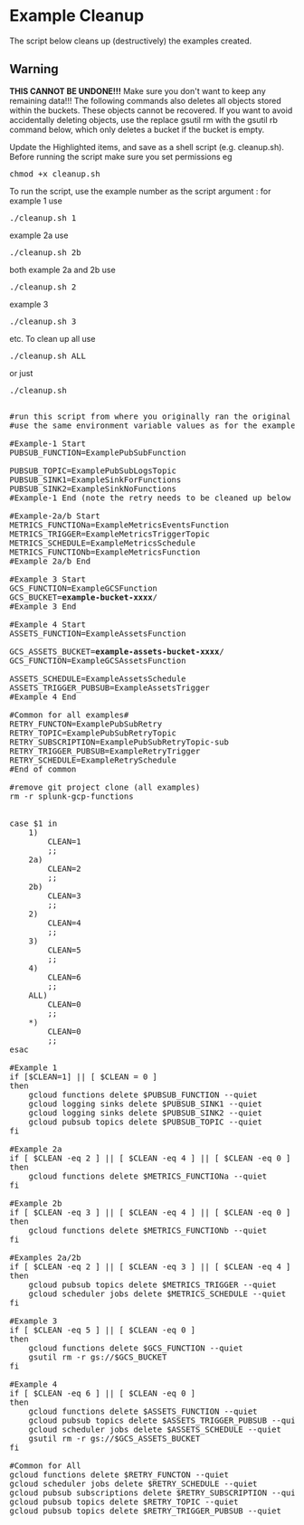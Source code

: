 # Example Cleanup

The script below cleans up (destructively) the examples created. 

## Warning
**THIS CANNOT BE UNDONE!!!** 
Make sure you don't want to keep any remaining data!!!
The following commands also deletes all objects stored within the buckets. These objects cannot be recovered. If you want to avoid accidentally deleting objects, use the replace gsutil rm with the gsutil rb command below, which only deletes a bucket if the bucket is empty.


Update the Highlighted items, and save as a shell script (e.g. cleanup.sh). 
Before running the script make sure you set permissions eg <pre>chmod +x cleanup.sh</pre> 
To run the script, use the example number as the script argument :
for example 1 use <pre>./cleanup.sh 1 </pre> 
example 2a use <pre>./cleanup.sh 2b</pre> 
both example 2a and 2b use <pre>./cleanup.sh 2</pre> 
example 3 <pre>./cleanup.sh 3</pre> etc. 
To clean up all use <pre>./cleanup.sh ALL</pre> or just <pre>./cleanup.sh</pre> 


<pre>

#run this script from where you originally ran the original examples from
#use the same environment variable values as for the example builds

#Example-1 Start
PUBSUB_FUNCTION=ExamplePubSubFunction

PUBSUB_TOPIC=ExamplePubSubLogsTopic
PUBSUB_SINK1=ExampleSinkForFunctions
PUBSUB_SINK2=ExampleSinkNoFunctions
#Example-1 End (note the retry needs to be cleaned up below also)

#Example-2a/b Start
METRICS_FUNCTIONa=ExampleMetricsEventsFunction
METRICS_TRIGGER=ExampleMetricsTriggerTopic
METRICS_SCHEDULE=ExampleMetricsSchedule
METRICS_FUNCTIONb=ExampleMetricsFunction
#Example 2a/b End

#Example 3 Start
GCS_FUNCTION=ExampleGCSFunction
GCS_BUCKET=<strong>example-bucket-xxxx</strong>/
#Example 3 End

#Example 4 Start
ASSETS_FUNCTION=ExampleAssetsFunction

GCS_ASSETS_BUCKET=<strong>example-assets-bucket-xxxx</strong>/
GCS_FUNCTION=ExampleGCSAssetsFunction

ASSETS_SCHEDULE=ExampleAssetsSchedule
ASSETS_TRIGGER_PUBSUB=ExampleAssetsTrigger
#Example 4 End

#Common for all examples#
RETRY_FUNCTON=ExamplePubSubRetry
RETRY_TOPIC=ExamplePubSubRetryTopic
RETRY_SUBSCRIPTION=ExamplePubSubRetryTopic-sub
RETRY_TRIGGER_PUBSUB=ExampleRetryTrigger
RETRY_SCHEDULE=ExampleRetrySchedule
#End of common

#remove git project clone (all examples)
rm -r splunk-gcp-functions


case $1 in
	1) 
		CLEAN=1
		;;
	2a)
    	CLEAN=2
    	;;
    2b)
    	CLEAN=3
    	;;
    2)
    	CLEAN=4
    	;;
    3)
    	CLEAN=5
    	;;
    4)
    	CLEAN=6
    	;;
    ALL)
    	CLEAN=0
    	;;
    *)
    	CLEAN=0
    	;;
esac

#Example 1
if [$CLEAN=1] || [ $CLEAN = 0 ]
then
	gcloud functions delete $PUBSUB_FUNCTION --quiet
	gcloud logging sinks delete $PUBSUB_SINK1 --quiet
	gcloud logging sinks delete $PUBSUB_SINK2 --quiet
	gcloud pubsub topics delete $PUBSUB_TOPIC --quiet
fi

#Example 2a
if [ $CLEAN -eq 2 ] || [ $CLEAN -eq 4 ] || [ $CLEAN -eq 0 ]
then
	gcloud functions delete $METRICS_FUNCTIONa --quiet
fi

#Example 2b
if [ $CLEAN -eq 3 ] || [ $CLEAN -eq 4 ] || [ $CLEAN -eq 0 ]
then
	gcloud functions delete $METRICS_FUNCTIONb --quiet
fi

#Examples 2a/2b
if [ $CLEAN -eq 2 ] || [ $CLEAN -eq 3 ] || [ $CLEAN -eq 4 ] || [ $CLEAN -eq 0 ]
then
	gcloud pubsub topics delete $METRICS_TRIGGER --quiet
	gcloud scheduler jobs delete $METRICS_SCHEDULE --quiet
fi

#Example 3
if [ $CLEAN -eq 5 ] || [ $CLEAN -eq 0 ]
then
	gcloud functions delete $GCS_FUNCTION --quiet
	gsutil rm -r gs://$GCS_BUCKET
fi

#Example 4
if [ $CLEAN -eq 6 ] || [ $CLEAN -eq 0 ]
then
	gcloud functions delete $ASSETS_FUNCTION --quiet
	gcloud pubsub topics delete $ASSETS_TRIGGER_PUBSUB --quiet
	gcloud scheduler jobs delete $ASSETS_SCHEDULE --quiet
	gsutil rm -r gs://$GCS_ASSETS_BUCKET 
fi

#Common for All
gcloud functions delete $RETRY_FUNCTON --quiet
gcloud scheduler jobs delete $RETRY_SCHEDULE --quiet
gcloud pubsub subscriptions delete $RETRY_SUBSCRIPTION --quiet
gcloud pubsub topics delete $RETRY_TOPIC --quiet
gcloud pubsub topics delete $RETRY_TRIGGER_PUBSUB --quiet



</pre>

